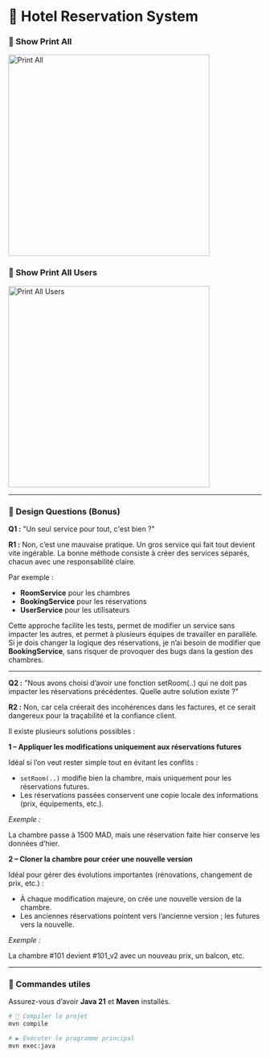 <h1>🏨 Hotel Reservation System</h1>

<h3>📄 Show <strong>Print All</strong></h3>
<img width="400px" src="https://github.com/user-attachments/assets/30e64ca6-efc5-4022-ac79-3bd0e02b9808" alt="Print All"/>

<h3>👤 Show <strong>Print All Users</strong></h3>
<img width="400px" src="https://github.com/user-attachments/assets/f232595e-bde8-420f-b4ba-ebb1a10d294f" alt="Print All Users"/>

---

<h3>🧠 Design Questions (Bonus)</h3>

<p><strong>Q1 :</strong> "Un seul service pour tout, c'est bien ?"</p>

<div>
  <strong>R1 :</strong> Non, c’est une mauvaise pratique. Un gros service qui fait tout devient vite ingérable.
  La bonne méthode consiste à créer des services séparés, chacun avec une responsabilité claire.
</div>

<p>Par exemple :</p>
<ul>
  <li><strong>RoomService</strong> pour les chambres</li>
  <li><strong>BookingService</strong> pour les réservations</li>
  <li><strong>UserService</strong> pour les utilisateurs</li>
</ul>

<div>
  Cette approche facilite les tests, permet de modifier un service sans impacter les autres, et permet à plusieurs équipes de travailler en parallèle.
  Si je dois changer la logique des réservations, je n’ai besoin de modifier que <strong>BookingService</strong>, sans risquer de provoquer des bugs dans la gestion des chambres.
</div>

---

<p><strong>Q2 :</strong> "Nous avons choisi d’avoir une fonction setRoom(..) qui ne doit pas impacter les réservations précédentes. Quelle autre solution existe ?"</p>

<div>
  <strong>R2 :</strong> Non, car cela créerait des incohérences dans les factures, et ce serait dangereux pour la traçabilité et la confiance client.
</div>

<p>Il existe plusieurs solutions possibles :</p>

<p><strong>1 – Appliquer les modifications uniquement aux réservations futures</strong></p>

<p>Idéal si l’on veut rester simple tout en évitant les conflits :</p>
<ul>
  <li><code>setRoom(..)</code> modifie bien la chambre, mais uniquement pour les réservations futures.</li>
  <li>Les réservations passées conservent une copie locale des informations (prix, équipements, etc.).</li>
</ul>

<p><em>Exemple :</em></p>
<p>La chambre passe à 1500 MAD, mais une réservation faite hier conserve les données d’hier.</p>

<p><strong>2 – Cloner la chambre pour créer une nouvelle version</strong></p>

<p>Idéal pour gérer des évolutions importantes (rénovations, changement de prix, etc.) :</p>
<ul>
  <li>À chaque modification majeure, on crée une nouvelle version de la chambre.</li>
  <li>Les anciennes réservations pointent vers l’ancienne version ; les futures vers la nouvelle.</li>
</ul>

<p><em>Exemple :</em></p>
<p>La chambre #101 devient #101_v2 avec un nouveau prix, un balcon, etc.</p>

---

<h3>🚀 Commandes utiles</h3>

<p>Assurez-vous d’avoir <strong>Java 21</strong> et <strong>Maven</strong> installés.</p>

```bash
# 🔧 Compiler le projet
mvn compile

# ▶️ Exécuter le programme principal
mvn exec:java

